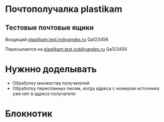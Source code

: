 
# Почтополучалка plastikam #

## Тестовые почтовые ящики ##

Входящий
plastikam.test.in@yandex.ru Qa123456

Пересылается на
plastikam.test.out@yandex.ru Qa123456


# Нужнно доделывать #
* Обработку множества получателей
* Обработку пересланных писем, когда адреса с номером источника уже нет в адресе получателя


# Блокнотик #
